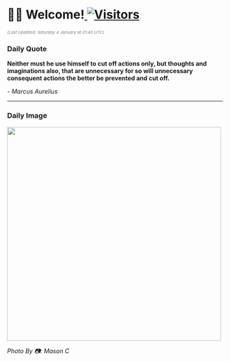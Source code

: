 <h1>👋🏽 Welcome!<a href="https://github.com/OmitNomis/"> <img src="https://visitor-badge.laobi.icu/badge?page_id=OmitNomis" alt="Visitors"></a></h1>

<i><p style="font-size: 0.6rem; color:gray">(Last Updated: Saturday 4 January at 01:40 UTC)</p></i>

<h3> Daily Quote </h3>
<b><p>Neither must he use himself to cut off actions only, but thoughts and imaginations also, that are unnecessary for so will unnecessary consequent actions the better be prevented and cut off.</p></b>
<i><caption style="font-size: 0.8rem; color:gray;">- Marcus Aurelius</caption></i>


<hr>

<h3>Daily Image</h3>
<a href="https://images.unsplash.com/photo-1733603020582-57283f9b1eea?crop=entropy&cs=srgb&fm=jpg&ixid=M3w2MjM3MzF8MHwxfHJhbmRvbXx8fHx8fHx8fDE3MzU5NTQ4Mjl8&ixlib=rb-4.0.3&q=85" target="_blank"><img style="height:500px;" src=https://images.unsplash.com/photo-1733603020582-57283f9b1eea?crop=entropy&cs=srgb&fm=jpg&ixid=M3w2MjM3MzF8MHwxfHJhbmRvbXx8fHx8fHx8fDE3MzU5NTQ4Mjl8&ixlib=rb-4.0.3&q=85"/></a>

<i><caption style="font-size: 0.8rem; color:gray;"> Photo By 📷: Mason C</caption></i>
